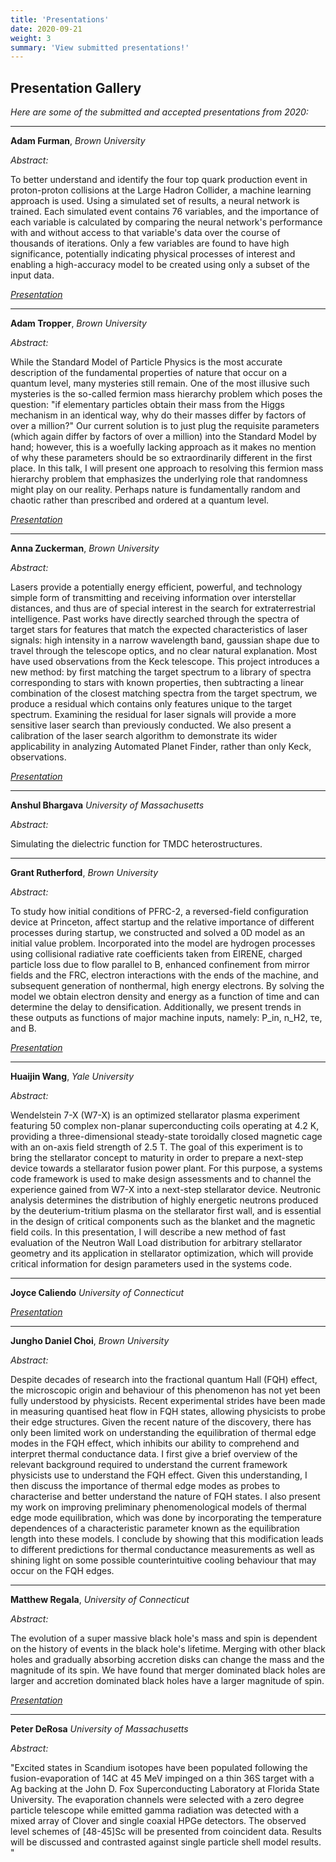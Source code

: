 ```yaml
---
title: 'Presentations'
date: 2020-09-21
weight: 3
summary: 'View submitted presentations!'
---
```


## Presentation Gallery

*Here are some of the submitted and accepted presentations from 2020:* 

---

**Adam Furman**, 
_Brown University_

*Abstract:*

To better understand and identify the four top quark production event in proton-proton collisions at the Large Hadron Collider, a machine learning approach is used. Using a simulated set of results, a neural network is trained. Each simulated event contains 76 variables, and the importance of each variable is calculated by comparing the neural network's performance with and without access to that variable's data over the course of thousands of iterations. Only a few variables are found to have high significance, potentially indicating physical processes of interest and enabling a high-accuracy model to be created using only a subset of the input data. 

*[Presentation](https://drive.google.com/open?id=1QbPlPVSjZfEG7hiwiiGBG9FihrdgoTpH)*

---

**Adam Tropper**, 
_Brown University_

*Abstract:*

While the Standard Model of Particle Physics is the most accurate description of the fundamental properties of nature that occur on a quantum level, many mysteries still remain. One of the most illusive such mysteries is the so-called fermion mass hierarchy problem which poses the question: "if elementary particles obtain their mass from the Higgs mechanism in an identical way, why do their masses differ by factors of over a million?" Our current solution is to just plug the requisite parameters (which again differ by factors of over a million) into the Standard Model by hand; however, this is a woefully lacking approach as it makes no mention of why these parameters should be so extraordinarily different in the first place. In this talk, I will present one approach to resolving this fermion mass hierarchy problem that emphasizes the underlying role that randomness might play on our reality. Perhaps nature is fundamentally random and chaotic rather than prescribed and ordered at a quantum level.

*[Presentation](https://drive.google.com/open?id=16qb3W7AxC7LyZRku-kAKb48TwTgGbVG0)*

---

**Anna Zuckerman**, 
_Brown University_

*Abstract:*

Lasers provide a potentially energy efficient, powerful, and technology simple form of transmitting and receiving information over interstellar distances, and thus are of special interest in the search for extraterrestrial intelligence. Past works have directly searched through the spectra of target stars for features that match the expected characteristics of laser signals: high intensity in a narrow wavelength band, gaussian shape due to travel through the telescope optics, and no clear natural explanation. Most have used observations from the Keck telescope. This project introduces a new method: by first matching the target spectrum to a library of spectra corresponding to stars with known properties, then subtracting a linear combination of the closest matching spectra from the target spectrum, we produce a residual which contains only features unique to the target spectrum. Examining the residual for laser signals will provide a more sensitive laser search than previously conducted. We also present a calibration of the laser search algorithm to demonstrate its wider applicability in analyzing Automated Planet Finder, rather than only Keck, observations. 

*[Presentation](https://drive.google.com/open?id=1W8EBwfXWreFGYBi0gAWNwXpZatWPvNVv)*

---

**Anshul Bhargava**
_University of Massachusetts_

*Abstract:*

Simulating the dielectric function for TMDC heterostructures.

---

**Grant Rutherford**, 
_Brown University_

*Abstract:*

To study how initial conditions of PFRC-2, a reversed-field configuration device at Princeton, affect startup and the relative importance of different processes during startup, we constructed and solved a 0D model as an initial value problem. Incorporated into the model are hydrogen processes using collisional radiative rate coefficients taken from EIRENE, charged particle loss due to flow parallel to B, enhanced confinement from mirror fields and the FRC, electron interactions with the ends of the machine, and subsequent generation of nonthermal, high energy electrons. By solving the model we obtain electron density and energy as a function of time and can determine the delay to densification. Additionally, we present trends in these outputs as functions of major machine inputs, namely: P_in, n_H2, τe, and B.

*[Presentation](https://drive.google.com/file/d/1cLMQLmCQArUrq6wmyf5pr60v9bcjPWHr/view?usp=sharing)*

---

**Huaijin Wang**, 
_Yale University_

*Abstract:*

Wendelstein 7-X (W7-X) is an optimized stellarator plasma experiment featuring 50 complex non-planar superconducting coils operating at 4.2 K, providing a three-dimensional steady-state toroidally closed magnetic cage with an on-axis field strength of 2.5 T. The goal of this experiment is to bring the stellarator concept to maturity in order to prepare a next-step device towards a stellarator fusion power plant. For this purpose, a systems code framework is used to make design assessments and to channel the experience gained from W7-X into a next-step stellarator device. Neutronic analysis determines the distribution of highly energetic neutrons produced by the deuterium-tritium plasma on the stellarator first wall, and is essential in the design of critical components such as the blanket and the magnetic field coils. In this presentation, I will describe a new method of fast evaluation of the Neutron Wall Load distribution for arbitrary stellarator geometry and its application in stellarator optimization, which will provide critical information for design parameters used in the systems code.

---

**Joyce Caliendo**
_University of Connecticut_

*[Presentation](https://drive.google.com/open?id=1P4DHw8WTAljOtO73JsbY0g85FMhPkkUqq1ZAzbEt33I)*

---

**Jungho Daniel Choi**, 
_Brown University_

*Abstract:*

Despite decades of research into the fractional quantum Hall (FQH) effect, the microscopic origin and behaviour of this phenomenon has not yet been fully understood by physicists. Recent experimental strides have been made in measuring quantised heat flow in FQH states, allowing physicists to probe their edge structures. Given the recent nature of the discovery, there has only been limited work on understanding the equilibration of thermal edge modes in the FQH effect, which inhibits our ability to comprehend and interpret thermal conductance data. I first give a brief overview of the relevant background required to understand the current framework physicists use to understand the FQH effect. Given this understanding, I then discuss the importance of thermal edge modes as probes to characterise and better understand the nature of FQH states. I also present my work on improving preliminary phenomenological models of thermal edge mode equilibration, which was done by incorporating the temperature dependences of a characteristic parameter known as the equilibration length into these models. I conclude by showing that this modification leads to different predictions for thermal conductance measurements as well as shining light on some possible counterintuitive cooling behaviour that may occur on the FQH edges.

---

**Matthew Regala**, 
_University of Connecticut_

*Abstract:*

The evolution of a super massive black hole's mass and spin is dependent on the history of events in the black hole's lifetime.  Merging with other black holes and gradually absorbing accretion disks can change the mass and the magnitude of its spin.  We have found that merger dominated black holes are larger and accretion dominated black holes have a larger magnitude of spin.

*[Presentation](https://drive.google.com/open?id=1vPqP9mNS0wnpImkMjAeGAh7casChed82)*

---

**Peter DeRosa**
_University of Massachusetts_

*Abstract:*

"Excited states in Scandium isotopes have been populated following the fusion-evaporation of 14C at 45 MeV impinged on a thin 36S target with a Ag backing at the John D. Fox Superconducting Laboratory at Florida State University.  The evaporation channels were selected with a zero degree particle telescope while emitted gamma radiation was detected with a mixed array of Clover and single coaxial HPGe detectors. The observed level schemes of [48-45]Sc will be presented from coincident data. Results will be discussed and contrasted against single
particle shell model results. "
<!--  **Name**, 
_College_

*Abstract:*

--- -->